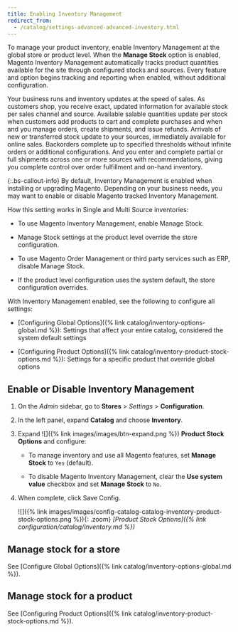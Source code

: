 ```yaml
---
title: Enabling Inventory Management
redirect_from:
  - /catalog/settings-advanced-advanced-inventory.html
---
```


To manage your product inventory, enable Inventory Management at the global store or product level. When the **Manage Stock** option is enabled, Magento Inventory Management automatically tracks product quantities available for the site through configured stocks and sources. Every feature and option begins tracking and reporting when enabled, without additional configuration.

Your business runs and inventory updates at the speed of sales. As customers shop, you receive exact, updated information for available stock per sales channel and source. Available salable quantities update per stock when customers add products to cart and complete purchases and when and you manage orders, create shipments, and issue refunds. Arrivals of new or transferred stock update to your sources, immediately available for online sales. Backorders complete up to specified thresholds without infinite orders or additional configurations. And you enter and complete partial or full shipments across one or more sources with recommendations, giving you complete control over order fulfillment and on-hand inventory.

{:.bs-callout-info}
By default, Inventory Management is enabled when installing or upgrading Magento. Depending on your business needs, you may want to enable or disable Magento tracked Inventory Management.

How this setting works in Single and Multi Source inventories:

- To use Magento Inventory Management, enable Manage Stock.

- Manage Stock settings at the product level override the store configuration.

- To use Magento Order Management or third party services such as ERP, disable Manage Stock.

- If the product level configuration uses the system default, the store configuration overrides.

With Inventory Management enabled, see the following to configure all settings:

- [Configuring Global Options]({% link catalog/inventory-options-global.md %}): Settings that affect your entire catalog, considered the system default settings

- [Configuring Product Options]({% link catalog/inventory-product-stock-options.md %}): Settings for a specific product that override global options

## Enable or Disable Inventory Management

1. On the _Admin_ sidebar, go to **Stores** > _Settings_ > **Configuration**.

1. In the left panel, expand **Catalog** and choose **Inventory**.

1. Expand ![]({% link images/images/btn-expand.png %}) **Product Stock Options** and configure:

   - To manage inventory and use all Magento features, set **Manage Stock** to `Yes` (default).

   - To disable Magento Inventory Management, clear the **Use system value** checkbox and set **Manage Stock** to `No`.

1. When complete, click <span class="btn">Save Config</span>.

   ![]({% link images/images/config-catalog-catalog-inventory-product-stock-options.png %}){: .zoom}
   _[Product Stock Options]({% link configuration/catalog/inventory.md %})_

## Manage stock for a store

See [Configure Global Options]({% link catalog/inventory-options-global.md %}).

## Manage stock for a product

See [Configuring Product Options]({% link catalog/inventory-product-stock-options.md %}).
